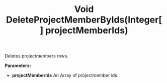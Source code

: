 ﻿---
uid: crmscript_ref_NSProjectAgent_DeleteProjectMemberByIds
title: Void DeleteProjectMemberByIds(Integer[] projectMemberIds)
intellisense: NSProjectAgent.DeleteProjectMemberByIds
keywords: NSProjectAgent, DeleteProjectMemberByIds
so.topic: reference
---

Deletes projectmembers rows.

**Parameters:**
 - **projectMemberIds** An Array of projectmember ids.
